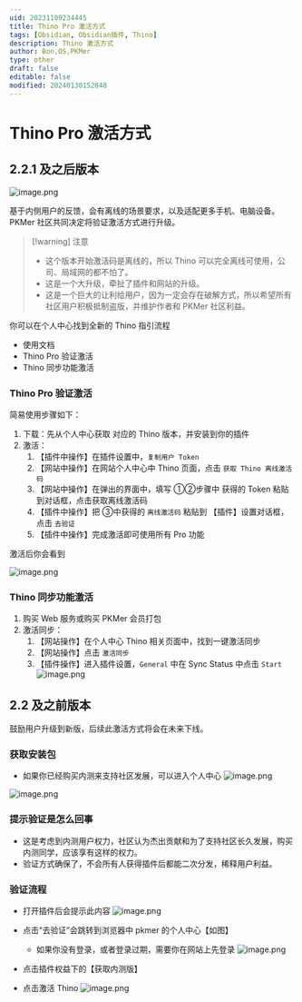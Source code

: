```yaml
---
uid: 20231109234445
title: Thino Pro 激活方式
tags: [Obsidian, Obsidian插件, Thino]
description: Thino 激活方式
author: Bon,OS,PKMer
type: other
draft: false
editable: false
modified: 20240130152848
---
```


# Thino Pro 激活方式

## 2.2.1 及之后版本

![image.png](https://cdn.pkmer.cn/images/20240129122210.png!pkmer)

基于内侧用户的反馈，会有离线的场景要求，以及适配更多手机、电脑设备。PKMer 社区共同决定将验证激活方式进行升级。

> [!warning] 注意
> - 这个版本开始激活码是离线的，所以 Thino 可以完全离线可使用，公司、局域网的都不怕了。
> - 这是一个大升级，牵扯了插件和网站的升级。
> - 这是一个巨大的让利给用户，因为一定会存在破解方式，所以希望所有社区用户积极抵制盗版，并维护作者和 PKMer 社区利益。

你可以在个人中心找到全新的 Thino 指引流程

- 使用文档
- Thino Pro 验证激活
- Thino 同步功能激活

### Thino Pro 验证激活

简易使用步骤如下：

1. 下载：先从个人中心获取 对应的 Thino 版本，并安装到你的插件
2. 激活：
	1. 【插件中操作】在插件设置中，`复制用户 Token`
	2. 【网站中操作】在网站个人中心中 Thino 页面，点击 `获取 Thino 离线激活码`
	3. 【网站中操作】在弹出的界面中，填写 ①②步骤中 获得的 Token 粘贴到对话框，点击获取离线激活码
	4. 【插件中操作】把 ③中获得的 `离线激活码` 粘贴到 【插件】设置对话框，点击 `去验证`
	5. 【插件中操作】完成激活即可使用所有 Pro 功能

激活后你会看到

![image.png](https://cdn.pkmer.cn/images/20240130151004.png!pkmer)

### Thino 同步功能激活

1. 购买 Web 服务或购买 PKMer 会员打包
2. 激活同步：
	1. 【网站操作】在个人中心 Thino 相关页面中，找到一键激活同步
	2. 【网站操作】点击 `激活同步`
	3. 【插件操作】进入插件设置，`General` 中在 Sync Status 中点击 `Start`
![image.png](https://cdn.pkmer.cn/images/20240130152845.png!pkmer)

## 2.2 及之前版本

鼓励用户升级到新版，后续此激活方式将会在未来下线。

### 获取安装包

- 如果你已经购买内测来支持社区发展，可以进入个人中心
![image.png](https://cdn.pkmer.cn/images/20231109142108.png!pkmer)

![image.png](https://cdn.pkmer.cn/images/20231109142144.png!pkmer)

### 提示验证是怎么回事

- 这是考虑到内测用户权力，社区认为杰出贡献和为了支持社区长久发展，购买内测同学，应该享有这样的权力。
- 验证方式确保了，不会所有人获得插件后都能二次分发，稀释用户利益。

### 验证流程

- 打开插件后会提示此内容
![image.png](https://cdn.pkmer.cn/images/20231109141944.png!pkmer)
- 点击“去验证”会跳转到浏览器中 pkmer 的个人中心【如图】
	- 如果你没有登录，或者登录过期，需要你在网站上先登录
![image.png](https://cdn.pkmer.cn/images/20231109142108.png!pkmer)

- 点击插件权益下的【获取内测版】
- 点击激活 Thino
![image.png](https://cdn.pkmer.cn/images/20231109142144.png!pkmer)

